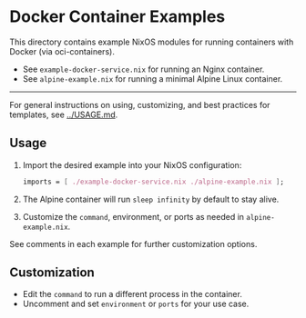 # Docker Container Examples

This directory contains example NixOS modules for running containers with Docker (via oci-containers).

- See `example-docker-service.nix` for running an Nginx container.
- See `alpine-example.nix` for running a minimal Alpine Linux container.

---

For general instructions on using, customizing, and best practices for templates, see [../USAGE.md](../USAGE.md).

## Usage

1. Import the desired example into your NixOS configuration:

   ```nix
   imports = [ ./example-docker-service.nix ./alpine-example.nix ];
   ```

2. The Alpine container will run `sleep infinity` by default to stay alive.
3. Customize the `command`, environment, or ports as needed in `alpine-example.nix`.

See comments in each example for further customization options.

## Customization

- Edit the `command` to run a different process in the container.
- Uncomment and set `environment` or `ports` for your use case.
